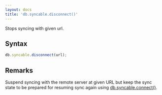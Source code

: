 ```yaml
---
layout: docs
title: 'db.syncable.disconnect()'
---
```


Stops syncing with given url.

## Syntax

```javascript
db.syncable.disconnect(url);
```

## Remarks
Suspend syncing with the remote server at given URL but keep the sync state to be prepared for resuming sync again using [db.syncable.connect()](/docs/db.syncable.connect()).

